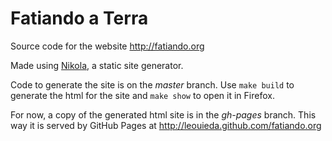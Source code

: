 # Fatiando a Terra

Source code for the website http://fatiando.org

Made using [Nikola](http://nikola.ralsina.com.ar), a static site generator.

Code to generate the site is on the *master* branch.
Use `make build` to generate the html for the site and
`make show` to open it in Firefox.

For now, a copy of the generated html site 
is in the *gh-pages* branch. 
This way it is served by GitHub Pages at http://leouieda.github.com/fatiando.org
